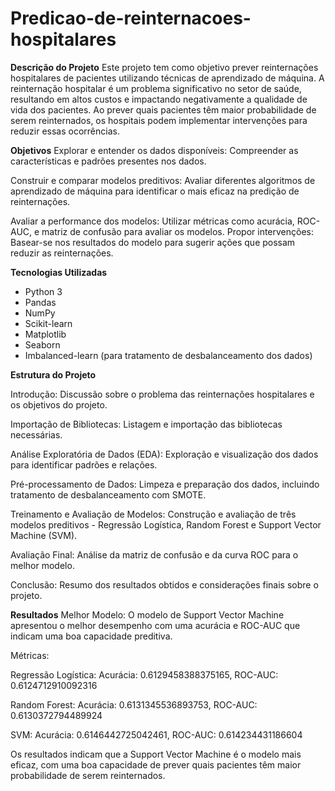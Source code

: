 # Predicao-de-reinternacoes-hospitalares
**Descrição do Projeto**
Este projeto tem como objetivo prever reinternações hospitalares de pacientes utilizando técnicas de aprendizado de máquina. A reinternação hospitalar é um problema significativo no setor de saúde, resultando em altos custos e impactando negativamente a qualidade de vida dos pacientes. Ao prever quais pacientes têm maior probabilidade de serem reinternados, os hospitais podem implementar intervenções para reduzir essas ocorrências.

**Objetivos**
Explorar e entender os dados disponíveis: Compreender as características e padrões presentes nos dados.

Construir e comparar modelos preditivos: Avaliar diferentes algoritmos de aprendizado de máquina para identificar o mais eficaz na predição de reinternações.

Avaliar a performance dos modelos: Utilizar métricas como acurácia, ROC-AUC, e matriz de confusão para avaliar os modelos.
Propor intervenções: Basear-se nos resultados do modelo para sugerir ações que possam reduzir as reinternações.

**Tecnologias Utilizadas**
*  Python 3
*  Pandas
*  NumPy
*  Scikit-learn
*  Matplotlib
*  Seaborn
*  Imbalanced-learn (para tratamento de desbalanceamento dos dados)

**Estrutura do Projeto**

Introdução: Discussão sobre o problema das reinternações hospitalares e os objetivos do projeto.

Importação de Bibliotecas: Listagem e importação das bibliotecas necessárias.

Análise Exploratória de Dados (EDA): Exploração e visualização dos dados para identificar padrões e relações.

Pré-processamento de Dados: Limpeza e preparação dos dados, incluindo tratamento de desbalanceamento com SMOTE.

Treinamento e Avaliação de Modelos: Construção e avaliação de três modelos preditivos - Regressão Logística, Random Forest e Support Vector Machine (SVM).

Avaliação Final: Análise da matriz de confusão e da curva ROC para o melhor modelo.

Conclusão: Resumo dos resultados obtidos e considerações finais sobre o projeto.

**Resultados**
Melhor Modelo: O modelo de Support Vector Machine apresentou o melhor desempenho com uma acurácia e ROC-AUC que indicam uma boa capacidade preditiva.

Métricas:

Regressão Logística: Acurácia: 0.6129458388375165, ROC-AUC: 0.6124712910092316

Random Forest: Acurácia: 0.6131345536893753, ROC-AUC: 0.6130372794489924

SVM: Acurácia: 0.6146442725042461, ROC-AUC: 0.614234431186604

Os resultados indicam que a Support Vector Machine é o modelo mais eficaz, com uma boa capacidade de prever quais pacientes têm maior probabilidade de serem reinternados.
